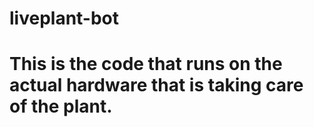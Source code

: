 # liveplant-bot
# This is the code that runs on the actual hardware that is taking care of the plant. 
